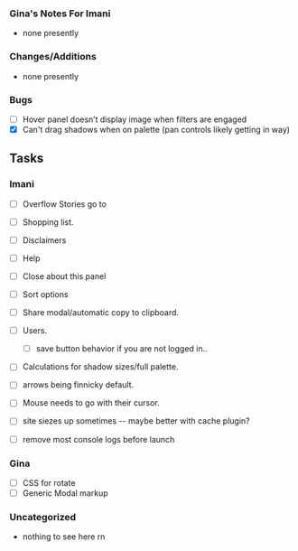 ### Gina's Notes For Imani
- none presently

### Changes/Additions
- none presently

### Bugs
- [ ] Hover panel doesn’t display image when filters are engaged
- [x] Can't drag shadows when on palette (pan controls likely getting in way)

## Tasks
### Imani
- [ ] Overflow Stories go to
- [ ] Shopping list.
- [ ] Disclaimers
- [ ] Help
- [ ] Close about this panel
- [ ] Sort options
- [ ] Share modal/automatic copy to clipboard.
- [ ] Users.
  - [ ] save button behavior if you are not logged in..
- [ ] Calculations for shadow sizes/full palette.
- [ ] arrows being finnicky default.
- [ ] Mouse needs to go with their cursor.
- [ ] site siezes up sometimes -- maybe better with cache plugin?
- [ ] remove most console logs before launch


### Gina
- [ ] CSS for rotate
- [ ] Generic Modal markup

### Uncategorized
- nothing to see here rn
